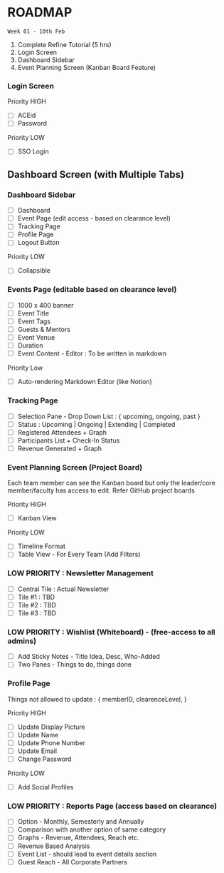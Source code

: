 # ROADMAP

`Week 01 - 10th Feb`
1. Complete Refine Tutorial (5 hrs)
2. Login Screen
3. Dashboard Sidebar
4. Event Planning Screen (Kanban Board Feature)

### Login Screen
Priority HIGH
- [ ] ACEid
- [ ] Password

Priority LOW
- [ ] SSO Login

## Dashboard Screen (with Multiple Tabs)

### Dashboard Sidebar
- [ ] Dashboard
- [ ] Event Page (edit access - based on clearance level)
- [ ] Tracking Page 
- [ ] Profile Page
- [ ] Logout Button

Priority LOW  
- [ ] Collapsible

### Events Page (editable based on clearance level)
- [ ] 1000 x 400 banner
- [ ] Event Title
- [ ] Event Tags
- [ ] Guests & Mentors
- [ ] Event Venue
- [ ] Duration
- [ ] Event Content - Editor : To be written in markdown

Priority Low
- [ ] Auto-rendering Markdown Editor (like Notion)

### Tracking Page 
- [ ] Selection Pane - Drop Down List : { upcoming, ongoing, past }
- [ ] Status : Upcoming | Ongoing | Extending | Completed
- [ ] Registered Attendees + Graph
- [ ] Participants List + Check-In Status
- [ ] Revenue Generated + Graph

### Event Planning Screen (Project Board)
Each team member can see the Kanban board but only the leader/core member/faculty has access to edit. Refer GitHub project boards

Priority HIGH
- [ ] Kanban View 

Priority LOW
- [ ] Timeline Format
- [ ] Table View - For Every Team (Add Filters)

### LOW PRIORITY : Newsletter Management
- [ ] Central Tile : Actual Newsletter
- [ ] Tile #1 : TBD
- [ ] Tile #2 : TBD
- [ ] Tile #3 : TBD

### LOW PRIORITY : Wishlist (Whiteboard) - (free-access to all admins)
- [ ] Add Sticky Notes - Title Idea, Desc, Who-Added
- [ ] Two Panes - Things to do, things done

### Profile Page
Things not allowed to update : { memberID, clearenceLevel, }

Priority HIGH
- [ ] Update Display Picture
- [ ] Update Name
- [ ] Update Phone Number
- [ ] Update Email
- [ ] Change Password

Priority LOW
- [ ] Add Social Profiles

### LOW PRIORITY : Reports Page (access based on clearance)
- [ ] Option - Monthly, Semesterly and Annually
- [ ] Comparison with another option of same category
- [ ] Graphs - Revenue, Attendees, Reach etc.
- [ ] Revenue Based Analysis
- [ ] Event List - should lead to event details section
- [ ] Guest Reach - All Corporate Partners
